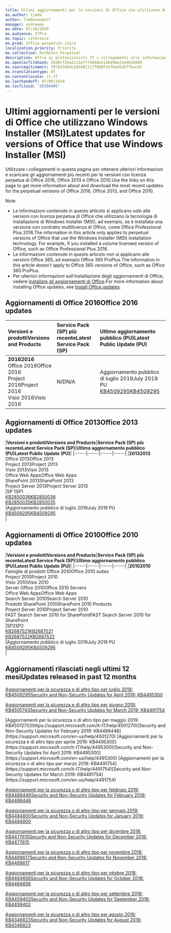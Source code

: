 ```yaml
---
title: Ultimi aggiornamenti per le versioni di Office che utilizzano Windows Installer (MSI)
ms.author: timda
author: TimDavenport
manager: andrewmo
ms.date: 07/10/2019
ms.audience: ITPro
ms.topic: reference
ms.prod: office-perpetual-itpro
localization_priority: Priority
ms.collection: RelNotes_Perpetual
description: Offre ai professionisti IT i collegamenti alle informazioni sugli aggiornamenti più recenti delle versioni con licenza perpetua di Office 2016, Office 2013 e Office 2010
ms.openlocfilehash: 55d0cf2ea2c21e7774d9d2e14b496e21e4b26889
ms.sourcegitcommit: f0762345dc203481117f080f41fba451bffbac65
ms.translationtype: HT
ms.contentlocale: it-IT
ms.lasthandoff: 07/09/2019
ms.locfileid: "35594495"
---
```

# <a name="latest-updates-for-versions-of-office-that-use-windows-installer-msi"></a><span data-ttu-id="0785a-103">Ultimi aggiornamenti per le versioni di Office che utilizzano Windows Installer (MSI)</span><span class="sxs-lookup"><span data-stu-id="0785a-103">Latest updates for versions of Office that use Windows Installer (MSI)</span></span>

<span data-ttu-id="0785a-104">Utilizzare i collegamenti in questa pagina per ottenere ulteriori informazioni e scaricare gli aggiornamenti più recenti per le versioni con licenza perpetua di Office 2016, Office 2013 e Office 2010.</span><span class="sxs-lookup"><span data-stu-id="0785a-104">Use the links on this page to get more information about and download the most recent updates for the perpetual versions of Office 2016, Office 2013, and Office 2010.</span></span>
  
 
> [!NOTE]
> - <span data-ttu-id="0785a-p101">Le informazioni contenute in questo articolo si applicano solo alle versioni con licenza perpetua di Office che utilizzano la tecnologia di installazione di Windows Installer (MSI); ad esempio, se è installata una versione con contratto multilicenza di Office, come Office Professional Plus 2016.</span><span class="sxs-lookup"><span data-stu-id="0785a-p101">The information in this article only applies to perpetual versions of Office that use the Windows Installer (MSI) installation technology. For example, if you installed a volume licensed version of Office, such as Office Professional Plus 2016.</span></span>
> - <span data-ttu-id="0785a-107">Le informazioni contenute in questo articolo non si applicano alle versioni Office 365, ad esempio Office 365 ProPlus.</span><span class="sxs-lookup"><span data-stu-id="0785a-107">The information in this article doesn't apply to Office 365 versions of Office, such as Office 365 ProPlus.</span></span>
> - <span data-ttu-id="0785a-108">Per ulteriori informazioni sull'installazione degli aggiornamenti di Office, vedere [Installare gli aggiornamenti di Office](https://support.office.com/article/2ab296f3-7f03-43a2-8e50-46de917611c5).</span><span class="sxs-lookup"><span data-stu-id="0785a-108">For more information about installing Office updates, see [Install Office updates](https://support.office.com/article/2ab296f3-7f03-43a2-8e50-46de917611c5).</span></span> 


## <a name="office-2016-updates"></a><span data-ttu-id="0785a-109">Aggiornamenti di Office 2016</span><span class="sxs-lookup"><span data-stu-id="0785a-109">Office 2016 updates</span></span>

|<span data-ttu-id="0785a-110">**Versioni e prodotti**</span><span class="sxs-lookup"><span data-stu-id="0785a-110">**Versions and Products**</span></span>|<span data-ttu-id="0785a-111">**Service Pack (SP) più recente**</span><span class="sxs-lookup"><span data-stu-id="0785a-111">**Latest Service Pack (SP)**</span></span>|<span data-ttu-id="0785a-112">**Ultimo aggiornamento pubblico (PU)**</span><span class="sxs-lookup"><span data-stu-id="0785a-112">**Latest Public Update (PU)**</span></span>|
|:-----|:-----|:-----|
|<span data-ttu-id="0785a-113">**2016**</span><span class="sxs-lookup"><span data-stu-id="0785a-113">**2016**</span></span> <br/> <span data-ttu-id="0785a-114">Office 2016</span><span class="sxs-lookup"><span data-stu-id="0785a-114">Office 2016</span></span>  <br/> <span data-ttu-id="0785a-115">Project 2016</span><span class="sxs-lookup"><span data-stu-id="0785a-115">Project 2016</span></span>  <br/> <span data-ttu-id="0785a-116">Visio 2016</span><span class="sxs-lookup"><span data-stu-id="0785a-116">Visio 2016</span></span>  <br/> |<span data-ttu-id="0785a-117">N/D</span><span class="sxs-lookup"><span data-stu-id="0785a-117">N/A</span></span>  <br/> |<span data-ttu-id="0785a-118">Aggiornamento pubblico di luglio 2019</span><span class="sxs-lookup"><span data-stu-id="0785a-118">July 2019 PU</span></span>  <br/> [<span data-ttu-id="0785a-119">KB4509295</span><span class="sxs-lookup"><span data-stu-id="0785a-119">KB4509295</span></span>](https://support.microsoft.com/help/4509295) <br/> |
   
## <a name="office-2013-updates"></a><span data-ttu-id="0785a-120">Aggiornamenti di Office 2013</span><span class="sxs-lookup"><span data-stu-id="0785a-120">Office 2013 updates</span></span>

|<span data-ttu-id="0785a-121">**Versioni e prodotti**</span><span class="sxs-lookup"><span data-stu-id="0785a-121">**Versions and Products**</span></span>|<span data-ttu-id="0785a-122">**Service Pack (SP) più recente**</span><span class="sxs-lookup"><span data-stu-id="0785a-122">**Latest Service Pack (SP)**</span></span>|<span data-ttu-id="0785a-123">**Ultimo aggiornamento pubblico (PU)**</span><span class="sxs-lookup"><span data-stu-id="0785a-123">**Latest Public Update (PU)**</span></span>|
|:-----|:-----|:-----|:-----|
|<span data-ttu-id="0785a-124">**2013**</span><span class="sxs-lookup"><span data-stu-id="0785a-124">**2013**</span></span> <br/> <span data-ttu-id="0785a-125">Office 2013</span><span class="sxs-lookup"><span data-stu-id="0785a-125">Office 2013</span></span>  <br/> <span data-ttu-id="0785a-126">Project 2013</span><span class="sxs-lookup"><span data-stu-id="0785a-126">Project 2013</span></span>  <br/> <span data-ttu-id="0785a-127">Visio 2013</span><span class="sxs-lookup"><span data-stu-id="0785a-127">Visio 2013</span></span>  <br/> <span data-ttu-id="0785a-128">Office Web Apps</span><span class="sxs-lookup"><span data-stu-id="0785a-128">Office Web Apps</span></span>  <br/> <span data-ttu-id="0785a-129">SharePoint 2013</span><span class="sxs-lookup"><span data-stu-id="0785a-129">SharePoint 2013</span></span>  <br/> <span data-ttu-id="0785a-130">Project Server 2013</span><span class="sxs-lookup"><span data-stu-id="0785a-130">Project Server 2013</span></span>  <br/> |<span data-ttu-id="0785a-131">SP 1</span><span class="sxs-lookup"><span data-stu-id="0785a-131">SP1</span></span> <br/> [<span data-ttu-id="0785a-132">KB2850036</span><span class="sxs-lookup"><span data-stu-id="0785a-132">KB2850036</span></span>](https://support.microsoft.com/kb/2850036) <br/>[<span data-ttu-id="0785a-133">KB2850035</span><span class="sxs-lookup"><span data-stu-id="0785a-133">KB2850035</span></span>](https://support.microsoft.com/kb/2850035) <br/> |<span data-ttu-id="0785a-134">Aggiornamento pubblico di luglio 2019</span><span class="sxs-lookup"><span data-stu-id="0785a-134">July 2019 PU</span></span>  <br/> [<span data-ttu-id="0785a-135">KB4509295</span><span class="sxs-lookup"><span data-stu-id="0785a-135">KB4509295</span></span>](https://support.microsoft.com/help/4509295) <br/> |
   
## <a name="office-2010-updates"></a><span data-ttu-id="0785a-136">Aggiornamenti di Office 2010</span><span class="sxs-lookup"><span data-stu-id="0785a-136">Office 2010 updates</span></span>

|<span data-ttu-id="0785a-137">**Versioni e prodotti**</span><span class="sxs-lookup"><span data-stu-id="0785a-137">**Versions and Products**</span></span>|<span data-ttu-id="0785a-138">**Service Pack (SP) più recente**</span><span class="sxs-lookup"><span data-stu-id="0785a-138">**Latest Service Pack (SP)**</span></span>|<span data-ttu-id="0785a-139">**Ultimo aggiornamento pubblico (PU)**</span><span class="sxs-lookup"><span data-stu-id="0785a-139">**Latest Public Update (PU)**</span></span>|
|:-----|:-----|:-----|:-----|
|<span data-ttu-id="0785a-140">**2010**</span><span class="sxs-lookup"><span data-stu-id="0785a-140">**2010**</span></span> <br/> <span data-ttu-id="0785a-141">Famiglie di prodotti Office 2010</span><span class="sxs-lookup"><span data-stu-id="0785a-141">Office 2010 suites</span></span>  <br/> <span data-ttu-id="0785a-142">Project 2010</span><span class="sxs-lookup"><span data-stu-id="0785a-142">Project 2010</span></span>  <br/> <span data-ttu-id="0785a-143">Visio 2010</span><span class="sxs-lookup"><span data-stu-id="0785a-143">Visio 2010</span></span>  <br/> <span data-ttu-id="0785a-144">Server Office 2010</span><span class="sxs-lookup"><span data-stu-id="0785a-144">Office 2010 Servers</span></span>  <br/> <span data-ttu-id="0785a-145">Office Web Apps</span><span class="sxs-lookup"><span data-stu-id="0785a-145">Office Web Apps</span></span>  <br/> <span data-ttu-id="0785a-146">Search Server 2010</span><span class="sxs-lookup"><span data-stu-id="0785a-146">Search Server 2010</span></span>  <br/> <span data-ttu-id="0785a-147">Prodotti SharePoint 2010</span><span class="sxs-lookup"><span data-stu-id="0785a-147">SharePoint 2010 Products</span></span>  <br/> <span data-ttu-id="0785a-148">Project Server 2010</span><span class="sxs-lookup"><span data-stu-id="0785a-148">Project Server 2010</span></span>  <br/> <span data-ttu-id="0785a-149">FAST Search Server 2010 for SharePoint</span><span class="sxs-lookup"><span data-stu-id="0785a-149">FAST Search Server 2010 for SharePoint</span></span>  <br/> |<span data-ttu-id="0785a-150">SP2</span><span class="sxs-lookup"><span data-stu-id="0785a-150">SP2</span></span> <br/>[<span data-ttu-id="0785a-151">KB2687521</span><span class="sxs-lookup"><span data-stu-id="0785a-151">KB2687521</span></span>](https://support.microsoft.com/kb/2687521) <br/> [<span data-ttu-id="0785a-152">KB2687522</span><span class="sxs-lookup"><span data-stu-id="0785a-152">KB2687522</span></span>](https://support.microsoft.com/kb/2687522) <br/> |<span data-ttu-id="0785a-153">Aggiornamento pubblico di luglio 2019</span><span class="sxs-lookup"><span data-stu-id="0785a-153">July 2019 PU</span></span>  <br/> [<span data-ttu-id="0785a-154">KB4509295</span><span class="sxs-lookup"><span data-stu-id="0785a-154">KB4509295</span></span>](https://support.microsoft.com/help/4509295) <br/>|
   

   
## <a name="updates-released-in-past-12-months"></a><span data-ttu-id="0785a-155">Aggiornamenti rilasciati negli ultimi 12 mesi</span><span class="sxs-lookup"><span data-stu-id="0785a-155">Updates released in past 12 months</span></span>

[<span data-ttu-id="0785a-156">Aggiornamenti per la sicurezza e di altro tipo per luglio 2019: KB4509295</span><span class="sxs-lookup"><span data-stu-id="0785a-156">Security and Non-Security Updates for April 2019: KB4495300</span></span>](https://support.microsoft.com/help/4509295)

[<span data-ttu-id="0785a-157">Aggiornamenti per la sicurezza e di altro tipo per giugno 2019: KB4505743</span><span class="sxs-lookup"><span data-stu-id="0785a-157">Security and Non-Security Updates for March 2019: KB4491754</span></span>](https://support.microsoft.com/help/4505743)

<span data-ttu-id="0785a-158">
  [Aggiornamenti per la sicurezza o di altro tipo per maggio 2019: KB4501270](https://support.microsoft.com/it-IT/help/4501270)</span><span class="sxs-lookup"><span data-stu-id="0785a-158">[Security and Non-Security Updates for February 2019: KB4488446](https://support.microsoft.com/en-us/help/4501270)</span></span>

<span data-ttu-id="0785a-159">
  [Aggiornamenti per la sicurezza e di altro tipo per aprile 2019: KB4495300](https://support.microsoft.com/it-IT/help/4495300)</span><span class="sxs-lookup"><span data-stu-id="0785a-159">[Security and Non-Security Updates for April 2019: KB4495300](https://support.microsoft.com/en-us/help/4495300)</span></span>

<span data-ttu-id="0785a-160">
  [Aggiornamenti per la sicurezza o di altro tipo per marzo 2019: KB4491754](https://support.microsoft.com/it-IT/help/4491754)</span><span class="sxs-lookup"><span data-stu-id="0785a-160">[Security and Non-Security Updates for March 2019: KB4491754](https://support.microsoft.com/en-us/help/4491754)</span></span> 

[<span data-ttu-id="0785a-161">Aggiornamenti per la sicurezza o di altro tipo per febbraio 2019: KB4488446</span><span class="sxs-lookup"><span data-stu-id="0785a-161">Security and Non-Security Updates for February 2019: KB4488446</span></span>](https://support.microsoft.com/help/4488446)

[<span data-ttu-id="0785a-162">Aggiornamenti per la sicurezza o di altro tipo per gennaio 2019: KB4484800</span><span class="sxs-lookup"><span data-stu-id="0785a-162">Security and Non-Security Updates for January 2019: KB4484800</span></span>](https://support.microsoft.com/help/4484800)

[<span data-ttu-id="0785a-163">Aggiornamenti per la sicurezza o di altro tipo per dicembre 2018: KB4477615</span><span class="sxs-lookup"><span data-stu-id="0785a-163">Security and Non-Security Updates for December 2018: KB4477615</span></span>](https://support.microsoft.com/help/4477615)

[<span data-ttu-id="0785a-164">Aggiornamenti per la sicurezza o di altro tipo per novembre 2018: KB4469617</span><span class="sxs-lookup"><span data-stu-id="0785a-164">Security and Non-Security Updates for November 2018: KB4469617</span></span>](https://support.microsoft.com/help/4469617)

[<span data-ttu-id="0785a-165">Aggiornamenti per la sicurezza o di altro tipo per ottobre 2018: KB4464656</span><span class="sxs-lookup"><span data-stu-id="0785a-165">Security and Non-Security Updates for October 2018: KB4464656</span></span>](https://support.microsoft.com/help/4464656)

[<span data-ttu-id="0785a-166">Aggiornamenti per la sicurezza o di altro tipo per settembre 2018: KB4459402</span><span class="sxs-lookup"><span data-stu-id="0785a-166">Security and Non-Security Updates for September 2018: KB4459402</span></span>](https://support.microsoft.com/help/4459402) 

[<span data-ttu-id="0785a-167">Aggiornamenti per la sicurezza o di altro tipo per agosto 2018: KB4346823</span><span class="sxs-lookup"><span data-stu-id="0785a-167">Security and Non-Security Updates for August 2018: KB4346823</span></span>](https://support.microsoft.com/help/4346823)   

   

  


  
 
  
 
  

  
   
  
